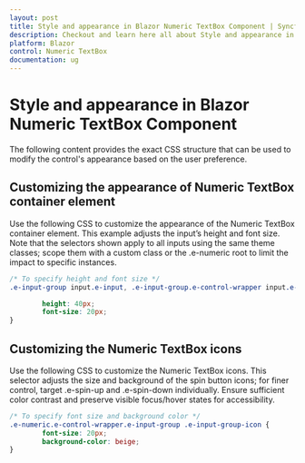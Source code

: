 ```yaml
---
layout: post
title: Style and appearance in Blazor Numeric TextBox Component | Syncfusion
description: Checkout and learn here all about Style and appearance in Syncfusion Blazor Numeric TextBox component and more.
platform: Blazor
control: Numeric TextBox
documentation: ug
---
```


# Style and appearance in Blazor Numeric TextBox Component

The following content provides the exact CSS structure that can be used to modify the control's appearance based on the user preference.

## Customizing the appearance of Numeric TextBox container element

Use the following CSS to customize the appearance of the Numeric TextBox container element. This example adjusts the input’s height and font size. Note that the selectors shown apply to all inputs using the same theme classes; scope them with a custom class or the .e-numeric root to limit the impact to specific instances.

```css
/* To specify height and font size */
.e-input-group input.e-input, .e-input-group.e-control-wrapper input.e-input, .e-input-group textarea.e-input, .e-input-group.e-control-wrapper textarea.e-input {

        height: 40px;
        font-size: 20px;
}
```

## Customizing the Numeric TextBox icons

Use the following CSS to customize the Numeric TextBox icons. This selector adjusts the size and background of the spin button icons; for finer control, target .e-spin-up and .e-spin-down individually. Ensure sufficient color contrast and preserve visible focus/hover states for accessibility.

```css
/* To specify font size and background color */
.e-numeric.e-control-wrapper.e-input-group .e-input-group-icon {
        font-size: 20px;
        background-color: beige;
}
```